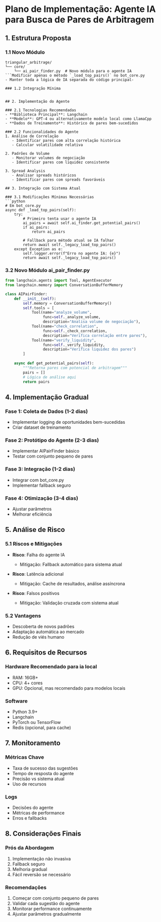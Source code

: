 # Plano de Implementação: Agente IA para Busca de Pares de Arbitragem

## 1. Estrutura Proposta

### 1.1 Novo Módulo
```
triangular_arbitrage/
└── core/
    └── ai_pair_finder.py  # Novo módulo para o agente IA
```Modificar apenas o método `_load_top_pairs()` no bot_core.py
- Manter toda a lógica de IA separada do código principal-

### 1.2 Integração Mínima
 

## 2. Implementação do Agente

### 2.1 Tecnologias Recomendadas
- **Biblioteca Principal**: Langchain
- **Modelo**: GPT-4 ou alternativamente modelo local como LlamaCpp
- **Dados de Treinamento**: Histórico de pares bem-sucedidos

### 2.2 Funcionalidades do Agente
1. Análise de Correlação
   - Identificar pares com alta correlação histórica
   - Calcular volatilidade relativa

2. Padrões de Volume
   - Monitorar volumes de negociação
   - Identificar pares com liquidez consistente

3. Spread Analysis
   - Analisar spreads históricos
   - Identificar pares com spreads favoráveis

## 3. Integração com Sistema Atual

### 3.1 Modificações Mínimas Necessárias
```python
# Em bot_core.py
async def _load_top_pairs(self):
    try:
        # Primeiro tenta usar o agente IA
        ai_pairs = await self.ai_finder.get_potential_pairs()
        if ai_pairs:
            return ai_pairs
            
        # Fallback para método atual se IA falhar
        return await self._legacy_load_top_pairs()
    except Exception as e:
        self.logger.error(f"Erro no agente IA: {e}")
        return await self._legacy_load_top_pairs()
```

### 3.2 Novo Módulo ai_pair_finder.py
```python
from langchain.agents import Tool, AgentExecutor
from langchain.memory import ConversationBufferMemory

class AIPairFinder:
    def __init__(self):
        self.memory = ConversationBufferMemory()
        self.tools = [
            Tool(name="analyze_volume",
                 func=self._analyze_volume,
                 description="Analisa volume de negociação"),
            Tool(name="check_correlation",
                 func=self._check_correlation,
                 description="Verifica correlação entre pares"),
            Tool(name="verify_liquidity",
                 func=self._verify_liquidity,
                 description="Verifica liquidez dos pares")
        ]
        
    async def get_potential_pairs(self):
        """Retorna pares com potencial de arbitragem"""
        pairs = []
        # Lógica de análise aqui
        return pairs
```

## 4. Implementação Gradual

### Fase 1: Coleta de Dados (1-2 dias)
- Implementar logging de oportunidades bem-sucedidas
- Criar dataset de treinamento

### Fase 2: Protótipo do Agente (2-3 dias)
- Implementar AIPairFinder básico
- Testar com conjunto pequeno de pares

### Fase 3: Integração (1-2 dias)
- Integrar com bot_core.py
- Implementar fallback seguro

### Fase 4: Otimização (3-4 dias)
- Ajustar parâmetros
- Melhorar eficiência

## 5. Análise de Risco

### 5.1 Riscos e Mitigações
- **Risco**: Falha do agente IA
  - Mitigação: Fallback automático para sistema atual

- **Risco**: Latência adicional
  - Mitigação: Cache de resultados, análise assíncrona

- **Risco**: Falsos positivos
  - Mitigação: Validação cruzada com sistema atual

### 5.2 Vantagens
- Descoberta de novos padrões
- Adaptação automática ao mercado
- Redução de viés humano

## 6. Requisitos de Recursos

### Hardware Recomendado para ia local
- RAM: 16GB+
- CPU: 4+ cores
- GPU: Opcional, mas recomendado para modelos locais

### Software
- Python 3.9+
- Langchain
- PyTorch ou TensorFlow
- Redis (opcional, para cache)

## 7. Monitoramento

### Métricas Chave
- Taxa de sucesso das sugestões
- Tempo de resposta do agente
- Precisão vs sistema atual
- Uso de recursos

### Logs
- Decisões do agente
- Métricas de performance
- Erros e fallbacks

## 8. Considerações Finais

### Prós da Abordagem
1. Implementação não invasiva
2. Fallback seguro
3. Melhoria gradual
4. Fácil reversão se necessário

### Recomendações
1. Começar com conjunto pequeno de pares
2. Validar cada sugestão do agente
3. Monitorar performance continuamente
4. Ajustar parâmetros gradualmente
